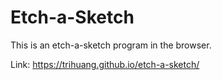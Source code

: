 # Etch-a-Sketch

This is an etch-a-sketch program in the browser.

Link: https://trihuang.github.io/etch-a-sketch/
